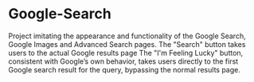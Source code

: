 # Google-Search
Project imitating the appearance and functionality of the Google Search, Google Images and Advanced Search pages. 
The "Search" button takes users to the actual Google results page
The "I'm Feeling Lucky" button, consistent with Google’s own behavior, takes users directly to the first Google search result for the query, bypassing the normal results page.
